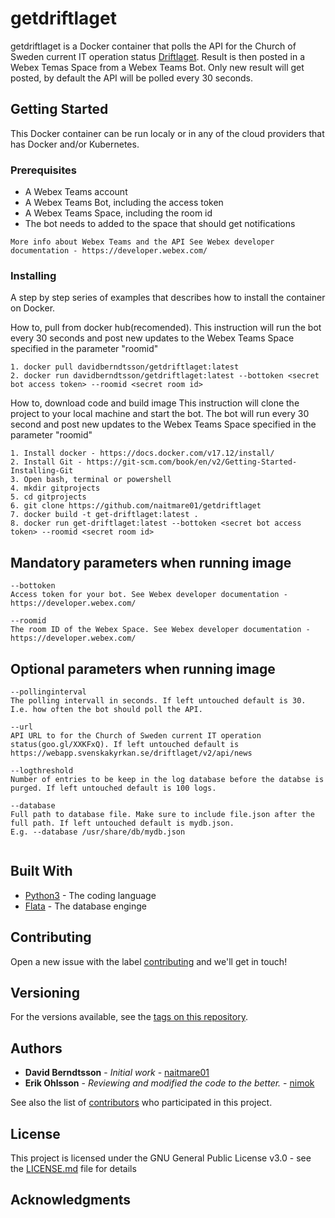 # getdriftlaget

getdriftlaget is a Docker container that polls the API for the Church of Sweden current IT operation status [Driftlaget](https://internwww.svenskakyrkan.se/Kanslist%C3%B6d/aktuellt-driftlage). Result is then posted in a Webex Temas Space from a Webex Teams Bot. Only new result will get posted, by default the API will be polled every 30 seconds. 

## Getting Started

This Docker container can be run localy or in any of the cloud providers that has Docker and/or Kubernetes. 

### Prerequisites

- A Webex Teams account
- A Webex Teams Bot, including the access token
- A Webex Teams Space, including the room id
- The bot needs to added to the space that should get notifications

```
More info about Webex Teams and the API See Webex developer documentation - https://developer.webex.com/
```

### Installing

A step by step series of examples that describes how to install the container on Docker. 

How to, pull from docker hub(recomended). 
This instruction will run the bot every 30 seconds and post new updates to the Webex Teams Space specified in the parameter "roomid"

```
1. docker pull davidberndtsson/getdriftlaget:latest
2. docker run davidberndtsson/getdriftlaget:latest --bottoken <secret bot access token> --roomid <secret room id>
```

How to, download code and build image
This instruction will clone the project to your local machine and start the bot. 
The bot will run every 30 second and post new updates to the Webex Teams Space specified in the parameter "roomid"

```
1. Install docker - https://docs.docker.com/v17.12/install/
2. Install Git - https://git-scm.com/book/en/v2/Getting-Started-Installing-Git
3. Open bash, terminal or powershell
4. mkdir gitprojects
5. cd gitprojects
6. git clone https://github.com/naitmare01/getdriftlaget
7. docker build -t get-driftlaget:latest .
8. docker run get-driftlaget:latest --bottoken <secret bot access token> --roomid <secret room id>
```

## Mandatory parameters when running image
```
--bottoken
Access token for your bot. See Webex developer documentation - https://developer.webex.com/
```
```
--roomid
The room ID of the Webex Space. See Webex developer documentation - https://developer.webex.com/

```

## Optional parameters when running image
```
--pollinginterval
The polling intervall in seconds. If left untouched default is 30.
I.e. how often the bot should poll the API.
```
```
--url
API URL to for the Church of Sweden current IT operation status(goo.gl/XXKFxQ). If left untouched default is https://webapp.svenskakyrkan.se/driftlaget/v2/api/news

```
```
--logthreshold
Number of entries to be keep in the log database before the databse is purged. If left untouched default is 100 logs.
```
```
--database
Full path to database file. Make sure to include file.json after the full path. If left untouched default is mydb.json.
E.g. --database /usr/share/db/mydb.json

```

<img src="https://raw.githubusercontent.com/naitmare01/getDriftlaget/master/Private/Screen%20Shot%202018-09-07%20at%2022.18.45.png" class="img-responsive" alt="">

## Built With

* [Python3](https://www.python.org/) - The coding language
* [Flata](https://github.com/harryho/flata) - The database enginge

## Contributing

Open a new issue with the label [contributing](https://github.com/naitmare01/getdriftlaget/labels/contributing) and we'll get in touch!

## Versioning

For the versions available, see the [tags on this repository](https://github.com/naitmare01/getdriftlaget/tags). 

## Authors

* **David Berndtsson** - *Initial work* - [naitmare01](https://github.com/naitmare01)
* **Erik Ohlsson** - *Reviewing and modified the code to the better.* - [nimok](https://github.com/nimok) 

See also the list of [contributors](https://github.com/naitmare01/getdriftlaget/graphs/contributors) who participated in this project.

## License

This project is licensed under the GNU General Public License v3.0 - see the [LICENSE.md](LICENSE.md) file for details

## Acknowledgments
